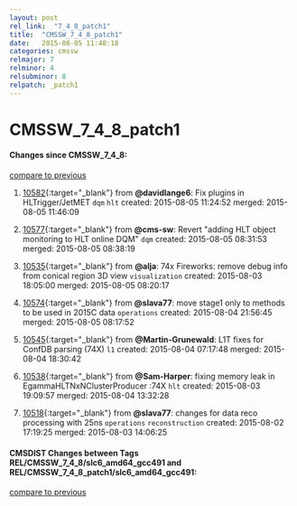 ```yaml
---
layout: post
rel_link:  "7_4_8_patch1"
title:  "CMSSW_7_4_8_patch1"
date:   2015-08-05 11:48:18
categories: cmssw
relmajor: 7
relminor: 4
relsubminor: 8
relpatch: _patch1
---
```


# CMSSW_7_4_8_patch1
#### Changes since CMSSW_7_4_8:

[compare to previous](https://github.com/cms-sw/cmssw/compare/CMSSW_7_4_8...CMSSW_7_4_8_patch1)



1. [10582](http://github.com/cms-sw/cmssw/pull/10582){:target="_blank"}  from **@davidlange6**: Fix plugins in HLTrigger/JetMET `dqm`  `hlt`  created: 2015-08-05 11:24:52 merged: 2015-08-05 11:46:09

2. [10577](http://github.com/cms-sw/cmssw/pull/10577){:target="_blank"}  from **@cms-sw**: Revert "adding HLT object monitoring to HLT online DQM" `dqm`  created: 2015-08-05 08:31:53 merged: 2015-08-05 08:38:19

3. [10535](http://github.com/cms-sw/cmssw/pull/10535){:target="_blank"}  from **@alja**: 74x Fireworks: remove debug info from conical region 3D view `visualization`  created: 2015-08-03 18:05:00 merged: 2015-08-05 08:20:17

4. [10574](http://github.com/cms-sw/cmssw/pull/10574){:target="_blank"}  from **@slava77**: move stage1 only to methods to be used in 2015C data `operations`  created: 2015-08-04 21:56:45 merged: 2015-08-05 08:17:52

5. [10545](http://github.com/cms-sw/cmssw/pull/10545){:target="_blank"}  from **@Martin-Grunewald**: L1T fixes for ConfDB parsing (74X) `l1`  created: 2015-08-04 07:17:48 merged: 2015-08-04 18:30:42

6. [10538](http://github.com/cms-sw/cmssw/pull/10538){:target="_blank"}  from **@Sam-Harper**: fixing memory leak in EgammaHLTNxNClusterProducer :74X  `hlt`  created: 2015-08-03 19:09:57 merged: 2015-08-04 13:32:28

7. [10518](http://github.com/cms-sw/cmssw/pull/10518){:target="_blank"}  from **@slava77**: changes for data reco processing with 25ns `operations`  `reconstruction`  created: 2015-08-02 17:19:25 merged: 2015-08-03 14:06:25

#### CMSDIST Changes between Tags REL/CMSSW_7_4_8/slc6_amd64_gcc491 and REL/CMSSW_7_4_8_patch1/slc6_amd64_gcc491:

[compare to previous](https://github.com/cms-sw/cmsdist/compare/REL/CMSSW_7_4_8/slc6_amd64_gcc491...REL/CMSSW_7_4_8_patch1/slc6_amd64_gcc491)


